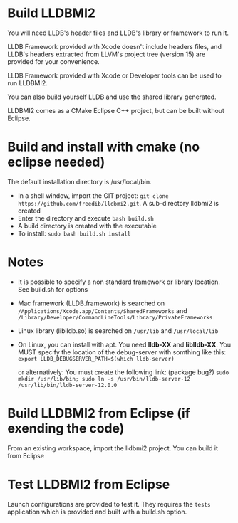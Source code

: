 # Build LLDBMI2

You will need LLDB's header files and LLDB's library or framework to run it.

LLDB Framework provided with Xcode doesn't include headers files, and LLDB's headers extracted from LLVM's project tree (version 15) are provided for your convenience.

LLDB Framework provided with Xcode or Developer tools can be used to run LLDBMI2.

You can also build yourself LLDB and use the shared library generated.

LLDBMI2 comes as a CMake Eclipse C++ project, but can be built without Eclipse.

# Build and install with cmake (no eclipse needed)
The default installation directory is /usr/local/bin.
- In a shell window, import the GIT project: `git clone https://github.com/freedib/lldbmi2.git`.
  A sub-directory lldbmi2 is created
- Enter the directory and execute `bash build.sh`
- A build directory is created with the executable
- To install: `sudo bash build.sh install`

# Notes
- It is possible to specify a non standard framework or library location. See build.sh for options
- Mac framework (LLDB.framework) is searched on `/Applications/Xcode.app/Contents/SharedFrameworks` and
  `/Library/Developer/CommandLineTools/Library/PrivateFrameworks`
- Linux library (liblldb.so) is searched on `/usr/lib` and `/usr/local/lib`
- On Linux, you can install with apt. You need **lldb-XX** and **liblldb-XX**.
  You MUST specify the location of the debug-server with somthing like this:
  `export LLDB_DEBUGSERVER_PATH=$(which lldb-server)`

  or alternatively: You must create the following link: (package bug?)
  `sudo mkdir /usr/lib/bin; sudo ln -s /usr/bin/lldb-server-12 /usr/lib/bin/lldb-server-12.0.0`
 
# Build LLDBMI2 from Eclipse (if exending the code)
From an existing workspace, import the lldbmi2 project.
You can build it from Eclipse

# Test LLDBMI2 from Eclipse
Launch configurations are provided to test it. They requires the `tests` application which is provided and built with a build.sh option.
